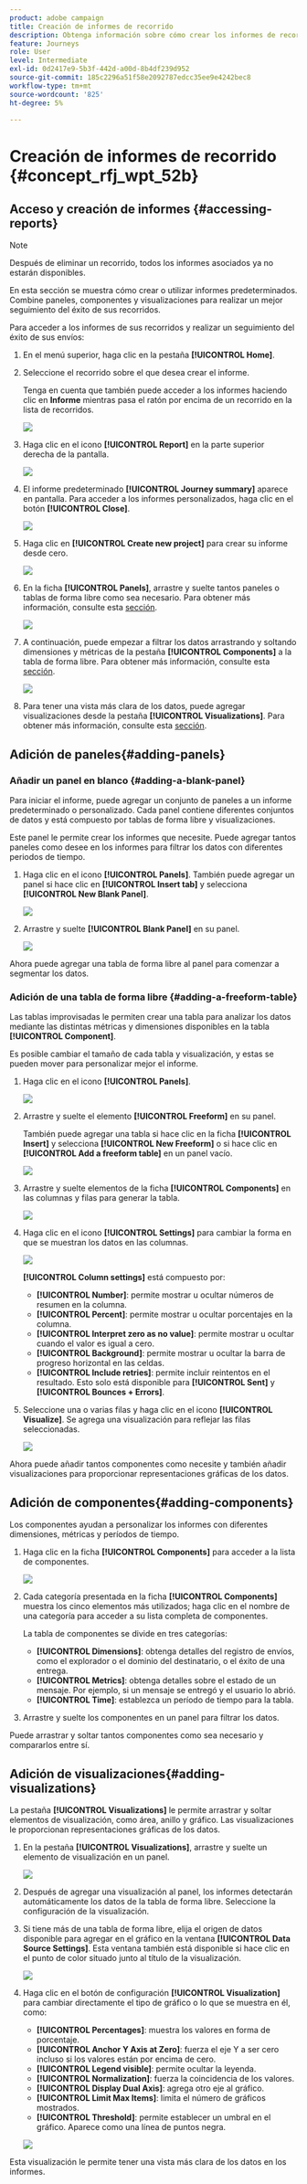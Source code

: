 ```yaml
---
product: adobe campaign
title: Creación de informes de recorrido
description: Obtenga información sobre cómo crear los informes de recorrido
feature: Journeys
role: User
level: Intermediate
exl-id: 0d2417e9-5b3f-442d-a00d-8b4df239d952
source-git-commit: 185c2296a51f58e2092787edcc35ee9e4242bec8
workflow-type: tm+mt
source-wordcount: '825'
ht-degree: 5%

---
```


# Creación de informes de recorrido {#concept_rfj_wpt_52b}

## Acceso y creación de informes {#accessing-reports}

>[!NOTE]
>
>Después de eliminar un recorrido, todos los informes asociados ya no estarán disponibles.

En esta sección se muestra cómo crear o utilizar informes predeterminados. Combine paneles, componentes y visualizaciones para realizar un mejor seguimiento del éxito de sus recorridos.

Para acceder a los informes de sus recorridos y realizar un seguimiento del éxito de sus envíos:

1. En el menú superior, haga clic en la pestaña **[!UICONTROL Home]**.

1. Seleccione el recorrido sobre el que desea crear el informe.

   Tenga en cuenta que también puede acceder a los informes haciendo clic en **Informe** mientras pasa el ratón por encima de un recorrido en la lista de recorridos.

   ![](../assets/dynamic_report_journey.png)

1. Haga clic en el icono **[!UICONTROL Report]** en la parte superior derecha de la pantalla.

   ![](../assets/dynamic_report_journey_2.png)

1. El informe predeterminado **[!UICONTROL Journey summary]** aparece en pantalla. Para acceder a los informes personalizados, haga clic en el botón **[!UICONTROL Close]**.

   ![](../assets/dynamic_report_journey_12.png)

1. Haga clic en **[!UICONTROL Create new project]** para crear su informe desde cero.

   ![](../assets/dynamic_report_journey_3.png)

1. En la ficha **[!UICONTROL Panels]**, arrastre y suelte tantos paneles o tablas de forma libre como sea necesario. Para obtener más información, consulte esta [sección](#adding-panels).

   ![](../assets/dynamic_report_journey_4.png)

1. A continuación, puede empezar a filtrar los datos arrastrando y soltando dimensiones y métricas de la pestaña **[!UICONTROL Components]** a la tabla de forma libre. Para obtener más información, consulte esta [sección](#adding-components).

   ![](../assets/dynamic_report_journey_5.png)

1. Para tener una vista más clara de los datos, puede agregar visualizaciones desde la pestaña **[!UICONTROL Visualizations]**. Para obtener más información, consulte esta [sección](#adding-visualizations).

## Adición de paneles{#adding-panels}

### Añadir un panel en blanco {#adding-a-blank-panel}

Para iniciar el informe, puede agregar un conjunto de paneles a un informe predeterminado o personalizado. Cada panel contiene diferentes conjuntos de datos y está compuesto por tablas de forma libre y visualizaciones.

Este panel le permite crear los informes que necesite. Puede agregar tantos paneles como desee en los informes para filtrar los datos con diferentes periodos de tiempo.

1. Haga clic en el icono **[!UICONTROL Panels]**. También puede agregar un panel si hace clic en **[!UICONTROL Insert tab]** y selecciona **[!UICONTROL New Blank Panel]**.

   ![](../assets/dynamic_report_panel_1.png)

1. Arrastre y suelte **[!UICONTROL Blank Panel]** en su panel.

   ![](../assets/dynamic_report_panel.png)

Ahora puede agregar una tabla de forma libre al panel para comenzar a segmentar los datos.

### Adición de una tabla de forma libre {#adding-a-freeform-table}

Las tablas improvisadas le permiten crear una tabla para analizar los datos mediante las distintas métricas y dimensiones disponibles en la tabla **[!UICONTROL Component]**.

Es posible cambiar el tamaño de cada tabla y visualización, y estas se pueden mover para personalizar mejor el informe.

1. Haga clic en el icono **[!UICONTROL Panels]**.

   ![](../assets/dynamic_report_panel_1.png)

1. Arrastre y suelte el elemento **[!UICONTROL Freeform]** en su panel.

   También puede agregar una tabla si hace clic en la ficha **[!UICONTROL Insert]** y selecciona **[!UICONTROL New Freeform]** o si hace clic en **[!UICONTROL Add a freeform table]** en un panel vacío.

   ![](../assets/dynamic_report_panel_2.png)

1. Arrastre y suelte elementos de la ficha **[!UICONTROL Components]** en las columnas y filas para generar la tabla.

   ![](../assets/dynamic_report_freeform_3.png)

1. Haga clic en el icono **[!UICONTROL Settings]** para cambiar la forma en que se muestran los datos en las columnas.

   ![](../assets/dynamic_report_freeform_4.png)

   **[!UICONTROL Column settings]** está compuesto por:

   * **[!UICONTROL Number]**: permite mostrar u ocultar números de resumen en la columna.
   * **[!UICONTROL Percent]**: permite mostrar u ocultar porcentajes en la columna.
   * **[!UICONTROL Interpret zero as no value]**: permite mostrar u ocultar cuando el valor es igual a cero.
   * **[!UICONTROL Background]**: permite mostrar u ocultar la barra de progreso horizontal en las celdas.
   * **[!UICONTROL Include retries]**: permite incluir reintentos en el resultado. Esto solo está disponible para **[!UICONTROL Sent]** y **[!UICONTROL Bounces + Errors]**.

1. Seleccione una o varias filas y haga clic en el icono **[!UICONTROL Visualize]**. Se agrega una visualización para reflejar las filas seleccionadas.

   ![](../assets/dynamic_report_freeform_5.png)

Ahora puede añadir tantos componentes como necesite y también añadir visualizaciones para proporcionar representaciones gráficas de los datos.

## Adición de componentes{#adding-components}

Los componentes ayudan a personalizar los informes con diferentes dimensiones, métricas y períodos de tiempo.

1. Haga clic en la ficha **[!UICONTROL Components]** para acceder a la lista de componentes.

   ![](../assets/dynamic_report_components.png)

1. Cada categoría presentada en la ficha **[!UICONTROL Components]** muestra los cinco elementos más utilizados; haga clic en el nombre de una categoría para acceder a su lista completa de componentes.

   La tabla de componentes se divide en tres categorías:

   * **[!UICONTROL Dimensions]**: obtenga detalles del registro de envíos, como el explorador o el dominio del destinatario, o el éxito de una entrega.
   * **[!UICONTROL Metrics]**: obtenga detalles sobre el estado de un mensaje. Por ejemplo, si un mensaje se entregó y el usuario lo abrió.
   * **[!UICONTROL Time]**: establezca un período de tiempo para la tabla.

1. Arrastre y suelte los componentes en un panel para filtrar los datos.

Puede arrastrar y soltar tantos componentes como sea necesario y compararlos entre sí.

## Adición de visualizaciones{#adding-visualizations}

La pestaña **[!UICONTROL Visualizations]** le permite arrastrar y soltar elementos de visualización, como área, anillo y gráfico. Las visualizaciones le proporcionan representaciones gráficas de los datos.

1. En la pestaña **[!UICONTROL Visualizations]**, arrastre y suelte un elemento de visualización en un panel.

   ![](../assets/dynamic_report_visualization_1.png)

1. Después de agregar una visualización al panel, los informes detectarán automáticamente los datos de la tabla de forma libre. Seleccione la configuración de la visualización.
1. Si tiene más de una tabla de forma libre, elija el origen de datos disponible para agregar en el gráfico en la ventana **[!UICONTROL Data Source Settings]**. Esta ventana también está disponible si hace clic en el punto de color situado junto al título de la visualización.

   ![](../assets/dynamic_report_visualization_2.png)

1. Haga clic en el botón de configuración **[!UICONTROL Visualization]** para cambiar directamente el tipo de gráfico o lo que se muestra en él, como:

   * **[!UICONTROL Percentages]**: muestra los valores en forma de porcentaje.
   * **[!UICONTROL Anchor Y Axis at Zero]**: fuerza el eje Y a ser cero incluso si los valores están por encima de cero.
   * **[!UICONTROL Legend visible]**: permite ocultar la leyenda.
   * **[!UICONTROL Normalization]**: fuerza la coincidencia de los valores.
   * **[!UICONTROL Display Dual Axis]**: agrega otro eje al gráfico.
   * **[!UICONTROL Limit Max Items]**: limita el número de gráficos mostrados.
   * **[!UICONTROL Threshold]**: permite establecer un umbral en el gráfico. Aparece como una línea de puntos negra.

   ![](../assets/dynamic_report_visualization_3.png)

Esta visualización le permite tener una vista más clara de los datos en los informes.

